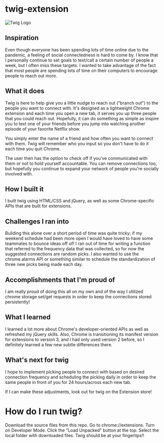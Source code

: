 # twig-extension

![Twig Logo](https://github.com/amueller8/twig-extension/main/images/twig_navy.png)

## Inspiration

Even though everyone has been spending lots of time online due to the pandemic, a feeling of social connectedness is hard to come by. I know that I personally continue to set goals to text/call a certain number of people a week, but I often miss these targets. I wanted to take advantage of the fact that most people are spending lots of time on their computers to encourage people to reach out more.

## What it does

Twig is here to help give you a little nudge to reach out ("branch out") to the people you want to connect with.
It's designed as a lightweight Chrome extension and each time you open a new tab, it serves you up three people that you could reach out. Hopefully, it can do something as simple as inspire you to text one of your friends before you jump into watching another episode of your favorite Netflix show.

You simply enter the name of a friend and how often you want to connect with them. Twig will remember who you input so you don't have to do it each time you quit Chrome.

The user then has the option to check off if you’ve communicated with them or not to hold yourself accountable. 
You can remove connections too, but hopefully you continue to expand your network of people you're socially involved with.

## How I built it
I built twig using HTML/CSS and jQuery, as well as some Chrome-specific APIs that are built for extensions.

## Challenges I ran into
Building this alone over a short period of time was quite tricky; if my weekend schedule had been more open I would have loved to have some teammates to bounce ideas off of! 
I ran out of time for writing a function that referred to the frequency data that was collected, so for now the suggested connections are random picks. I also wanted to use the chrome.alarms API or something similar to schedule the standardization of three new picks being made each day.

## Accomplishments that I'm proud of
I am really proud of doing this all on my own and of the way I utilized chrome storage set/get requests in order to keep the connections stored persistently!         

## What I learned
I learned a lot more about Chrome's developer-oriented APIs as well as refreshed my jQuery skills.
Also, Chrome is transitioning its manifest version for extensions to version 3, and I had only used version 2 before, so I definitely learned a few new subtle differences there. 

## What's next for twig
I hope to implement picking people to connect with based on desired connection frequency and scheduling the picking daily in order to keep the same people in front of you for 24 hours/across each new tab. 

If I can make these adjustments, look out for twig on the Extension store! 


# How do I run twig?

Download the source files from this repo.
Go to chrome://extensions.
Turn on Developer Mode.
Click the "Load Unpacked" button at the top.
Select the local folder with downloaded files.
Twig should be at your fingertips!!



